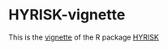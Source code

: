 # HYRISK-vignette
This is the [vignette](https://github.com/rohmerj/HYRISK-vignette/blob/main/hyrisk_demo.nb.html) of the R package [HYRISK](www)
